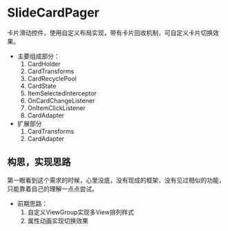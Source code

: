 # SlideCardPager

卡片滑动控件，使用自定义布局实现，带有卡片回收机制，可自定义卡片切换效果。

- 主要组成部分：
	1. CardHolder
	2. CardTransforms
	3. CardRecyclePool
	4. CardState
	5. ItemSelectedInterceptor
	6. OnCardChangeListener
	7. OnItemClickListener
	8. CardAdapter
- 扩展部分
	1. CardTransforms
	2. CardAdapter

## 构思，实现思路
第一眼看到这个需求的时候，心里没底，没有现成的框架，没有见过相似的功能，只能靠着自己的理解一点点尝试。

- 前期思路：
	1. 自定义ViewGroup实现多View排列样式
	2. 属性动画实现切换效果
	
